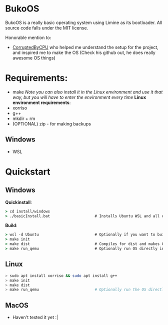 # BukoOS
BukoOS is a really basic operating system using Limine as its bootloader. 
All source code falls under the MIT license. 

Honorable mention to:
- [CorruptedByCPU](https://github.com/CorruptedByCPU) who helped me understand the setup for the project, and inspired me to make the OS (Check his github out, he does really awesome OS things)
# Requirements:
- make                               *Note you can also install it in the Linux environment and use it that way, but you will have to enter the environment every time*
**Linux environment requirements**:
- xorriso
- g++
- mkdir + rm
- (OPTIONAL) zip - for making backups
## Windows
- WSL

# Quickstart
## Windows
**Quickinstall**:
```cmd
> cd install/windows
> ./basicInstall.bat                    # Installs Ubuntu WSL and all of the things we need
```
**Build**:
```cmd
> wsl -d Ubuntu                         # Optionally if you want to build faster
> make init
> make dist                             # Compiles for dist and makes OS.iso, You could also compile for release and debug - debug with no optimisation and debug symbols, release with some optimisation and debug symbols
> make run_qemu                         # Optionally run OS directly in qemu
```
## Linux
```sh
> sudo apt install xorriso && sudo apt install g++
> make init
> make dist
> make run_qemu                         # Optionally run the OS directly in qemu
```
## MacOS
- Haven't tested it yet :|



